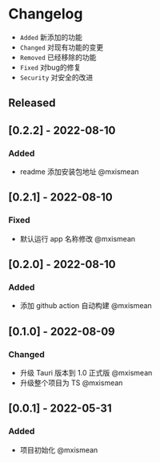 # Changelog

- `Added` 新添加的功能
- `Changed` 对现有功能的变更
- `Removed` 已经移除的功能
- `Fixed` 对bug的修复
- `Security` 对安全的改进


## Released

## [0.2.2] - 2022-08-10

### Added

- readme 添加安装包地址 @mxismean

## [0.2.1] - 2022-08-10

### Fixed

- 默认运行 app 名称修改 @mxismean

## [0.2.0] - 2022-08-10

### Added

- 添加 github action 自动构建 @mxismean

## [0.1.0] - 2022-08-09

### Changed

- 升级 Tauri 版本到 1.0 正式版 @mxismean
- 升级整个项目为 TS @mxismean

## [0.0.1] - 2022-05-31

### Added

- 项目初始化 @mxismean
